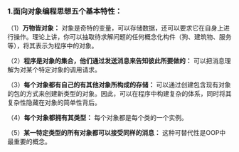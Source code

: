 ### 1.面向对象编程思想五个基本特性：

（1）**万物皆对象：** 对象是奇特的变量，可以存储数据，还可以要求它在自身上进行操作。理论上讲，你可以抽取待求解问题的任何概念化构件（狗、建筑物、服务等），将其表示为程序中的对象。

（2）**程序是对象的集合，他们通过发送消息来告知彼此所要做的：** 可以把消息理解为对某个特定对象的调用请求。

（3）**每个对象都有自己的有其他对象所构成的存储：** 可以通过创建包含现有对象的包的方式来创建新类型的对象。因此，可以在程序中构建复杂的体系，同时将其复杂性隐藏在对象的简单性背后。

（4）**每个对象都拥有其类型：** 每个对象都是每个类的一个实例。

（5）**某一特定类型的所有对象都可以接受同样的消息：** 这种可替代性是OOP中最重要的概念。

